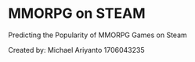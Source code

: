 # MMORPG on STEAM
Predicting the Popularity of MMORPG Games on Steam

Created by:
Michael Ariyanto
1706043235
